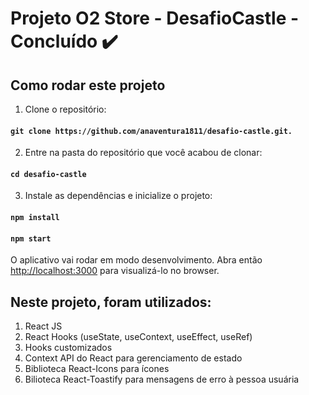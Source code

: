 # Projeto O2 Store - DesafioCastle - Concluído ✔️

## Como rodar este projeto

1. Clone o repositório:
 #### `git clone https://github.com/anaventura1811/desafio-castle.git.`
  
2. Entre na pasta do repositório que você acabou de clonar:
#### `cd desafio-castle`

3. Instale as dependências e inicialize o projeto:
#### `npm install`
#### `npm start`

O aplicativo vai rodar em modo desenvolvimento.
Abra então [http://localhost:3000](http://localhost:3000) para visualizá-lo no browser.

## Neste projeto, foram utilizados:
1. React JS
2. React Hooks (useState, useContext, useEffect, useRef)
3. Hooks customizados
4. Context API do React para gerenciamento de estado
5. Biblioteca React-Icons para ícones 
6. Bilioteca React-Toastify para mensagens de erro à pessoa usuária
